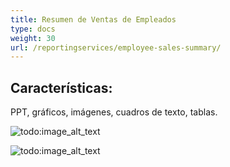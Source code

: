 ```yaml
---
title: Resumen de Ventas de Empleados
type: docs
weight: 30
url: /reportingservices/employee-sales-summary/
---
```


## **Características:**
PPT, gráficos, imágenes, cuadros de texto, tablas.

![todo:image_alt_text](employee-sales-summary_1.png)

![todo:image_alt_text](employee-sales-summary_2.png)